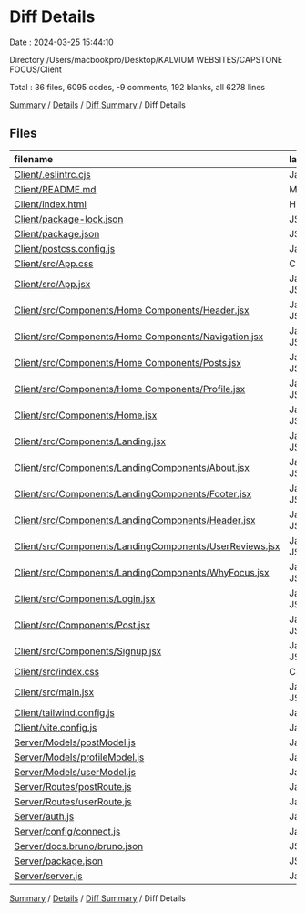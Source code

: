 # Diff Details

Date : 2024-03-25 15:44:10

Directory /Users/macbookpro/Desktop/KALVIUM WEBSITES/CAPSTONE FOCUS/Client

Total : 36 files,  6095 codes, -9 comments, 192 blanks, all 6278 lines

[Summary](results.md) / [Details](details.md) / [Diff Summary](diff.md) / Diff Details

## Files
| filename | language | code | comment | blank | total |
| :--- | :--- | ---: | ---: | ---: | ---: |
| [Client/.eslintrc.cjs](/Client/.eslintrc.cjs) | JavaScript | 21 | 0 | 1 | 22 |
| [Client/README.md](/Client/README.md) | Markdown | 5 | 0 | 4 | 9 |
| [Client/index.html](/Client/index.html) | HTML | 13 | 0 | 1 | 14 |
| [Client/package-lock.json](/Client/package-lock.json) | JSON | 5,397 | 0 | 1 | 5,398 |
| [Client/package.json](/Client/package.json) | JSON | 34 | 0 | 1 | 35 |
| [Client/postcss.config.js](/Client/postcss.config.js) | JavaScript | 6 | 0 | 1 | 7 |
| [Client/src/App.css](/Client/src/App.css) | CSS | 251 | 0 | 56 | 307 |
| [Client/src/App.jsx](/Client/src/App.jsx) | JavaScript JSX | 21 | 0 | 4 | 25 |
| [Client/src/Components/Home Components/Header.jsx](/Client/src/Components/Home%20Components/Header.jsx) | JavaScript JSX | 34 | 0 | 14 | 48 |
| [Client/src/Components/Home Components/Navigation.jsx](/Client/src/Components/Home%20Components/Navigation.jsx) | JavaScript JSX | 32 | 0 | 9 | 41 |
| [Client/src/Components/Home Components/Posts.jsx](/Client/src/Components/Home%20Components/Posts.jsx) | JavaScript JSX | 68 | 0 | 27 | 95 |
| [Client/src/Components/Home Components/Profile.jsx](/Client/src/Components/Home%20Components/Profile.jsx) | JavaScript JSX | 48 | 0 | 18 | 66 |
| [Client/src/Components/Home.jsx](/Client/src/Components/Home.jsx) | JavaScript JSX | 17 | 0 | 4 | 21 |
| [Client/src/Components/Landing.jsx](/Client/src/Components/Landing.jsx) | JavaScript JSX | 17 | 0 | 4 | 21 |
| [Client/src/Components/LandingComponents/About.jsx](/Client/src/Components/LandingComponents/About.jsx) | JavaScript JSX | 20 | 0 | 5 | 25 |
| [Client/src/Components/LandingComponents/Footer.jsx](/Client/src/Components/LandingComponents/Footer.jsx) | JavaScript JSX | 9 | 0 | 4 | 13 |
| [Client/src/Components/LandingComponents/Header.jsx](/Client/src/Components/LandingComponents/Header.jsx) | JavaScript JSX | 39 | 0 | 10 | 49 |
| [Client/src/Components/LandingComponents/UserReviews.jsx](/Client/src/Components/LandingComponents/UserReviews.jsx) | JavaScript JSX | 43 | 0 | 16 | 59 |
| [Client/src/Components/LandingComponents/WhyFocus.jsx](/Client/src/Components/LandingComponents/WhyFocus.jsx) | JavaScript JSX | 40 | 0 | 9 | 49 |
| [Client/src/Components/Login.jsx](/Client/src/Components/Login.jsx) | JavaScript JSX | 120 | 0 | 29 | 149 |
| [Client/src/Components/Post.jsx](/Client/src/Components/Post.jsx) | JavaScript JSX | 74 | 0 | 8 | 82 |
| [Client/src/Components/Signup.jsx](/Client/src/Components/Signup.jsx) | JavaScript JSX | 135 | 0 | 33 | 168 |
| [Client/src/index.css](/Client/src/index.css) | CSS | 3 | 0 | 1 | 4 |
| [Client/src/main.jsx](/Client/src/main.jsx) | JavaScript JSX | 12 | 0 | 2 | 14 |
| [Client/tailwind.config.js](/Client/tailwind.config.js) | JavaScript | 10 | 1 | 0 | 11 |
| [Client/vite.config.js](/Client/vite.config.js) | JavaScript | 5 | 1 | 2 | 8 |
| [Server/Models/postModel.js](/Server/Models/postModel.js) | JavaScript | -9 | 0 | -4 | -13 |
| [Server/Models/profileModel.js](/Server/Models/profileModel.js) | JavaScript | -9 | 0 | -4 | -13 |
| [Server/Models/userModel.js](/Server/Models/userModel.js) | JavaScript | -16 | 0 | -4 | -20 |
| [Server/Routes/postRoute.js](/Server/Routes/postRoute.js) | JavaScript | -47 | -3 | -9 | -59 |
| [Server/Routes/userRoute.js](/Server/Routes/userRoute.js) | JavaScript | -162 | -8 | -26 | -196 |
| [Server/auth.js](/Server/auth.js) | JavaScript | -40 | 0 | -5 | -45 |
| [Server/config/connect.js](/Server/config/connect.js) | JavaScript | -12 | 0 | -4 | -16 |
| [Server/docs.bruno/bruno.json](/Server/docs.bruno/bruno.json) | JSON | -9 | 0 | 0 | -9 |
| [Server/package.json](/Server/package.json) | JSON | -25 | 0 | -1 | -26 |
| [Server/server.js](/Server/server.js) | JavaScript | -50 | 0 | -15 | -65 |

[Summary](results.md) / [Details](details.md) / [Diff Summary](diff.md) / Diff Details